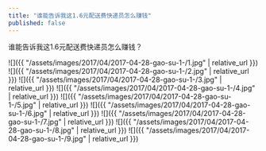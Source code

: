 ```yaml
---
title: "谁能告诉我这1.6元配送费快递员怎么赚钱"
published: false
---
```

谁能告诉我这1.6元配送费快递员怎么赚钱？



![]({{ "/assets/images/2017/04/2017-04-28-gao-su-1-/1.jpg" | relative_url }})
![]({{ "/assets/images/2017/04/2017-04-28-gao-su-1-/2.jpg" | relative_url }})
![]({{ "/assets/images/2017/04/2017-04-28-gao-su-1-/3.jpg" | relative_url }})
![]({{ "/assets/images/2017/04/2017-04-28-gao-su-1-/4.jpg" | relative_url }})
![]({{ "/assets/images/2017/04/2017-04-28-gao-su-1-/5.jpg" | relative_url }})
![]({{ "/assets/images/2017/04/2017-04-28-gao-su-1-/6.jpg" | relative_url }})
![]({{ "/assets/images/2017/04/2017-04-28-gao-su-1-/7.jpg" | relative_url }})
![]({{ "/assets/images/2017/04/2017-04-28-gao-su-1-/8.jpg" | relative_url }})
![]({{ "/assets/images/2017/04/2017-04-28-gao-su-1-/9.jpg" | relative_url }})
